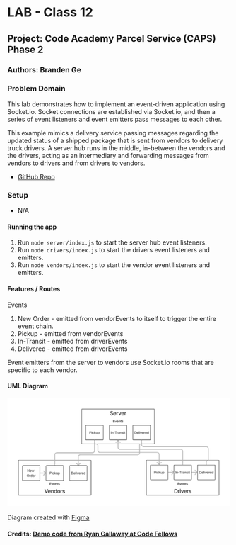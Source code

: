 # LAB - Class 12

## Project: Code Academy Parcel Service (CAPS) Phase 2

### Authors: Branden Ge

### Problem Domain

This lab demonstrates how to implement an event-driven application using Socket.io. Socket connections are established via Socket.io, and then a series of event listeners and event emitters pass messages to each other.

This example mimics a delivery service passing messages regarding the updated status of a shipped package that is sent from vendors to delivery truck drivers. A server hub runs in the middle, in-between the vendors and the drivers, acting as an intermediary and forwarding messages from vendors to drivers and from drivers to vendors.

- [GitHub Repo](https://github.com/brandenge/code-academy-parcel-service-2)

### Setup

- N/A

#### Running the app

1) Run `node server/index.js` to start the server hub event listeners.
2) Run `node drivers/index.js` to start the drivers event listeners and emitters.
3) Run `node vendors/index.js` to start the vendor event listeners and emitters.

#### Features / Routes

Events

1) New Order - emitted from vendorEvents to itself to trigger the entire event chain.
2) Pickup - emitted from vendorEvents
3) In-Transit - emitted from driverEvents
4) Delivered - emitted from driverEvents

Event emitters from the server to vendors use Socket.io rooms that are specific to each vendor.

#### UML Diagram

![UML Diagram](uml12.png)

Diagram created with [Figma](https://www.figma.com/)

#### Credits: [Demo code from Ryan Gallaway at Code Fellows](https://github.com/codefellows/seattle-code-javascript-401d48/tree/main/class-12/inclass-demo)
